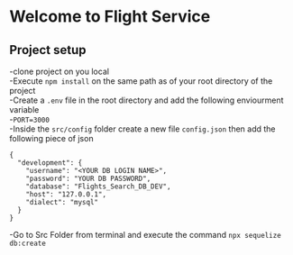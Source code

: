 # Welcome to Flight Service   

## Project setup   
-clone project on you local  
-Execute `npm install` on the same path as of your root directory of the project    
-Create a `.env` file in the root directory and add the following enviourment variable   
    -`PORT=3000`  
-Inside the `src/config` folder create a new file `config.json` then add the following piece of json  

```
{
  "development": {
    "username": "<YOUR DB LOGIN NAME>",
    "password": "YOUR DB PASSWORD",
    "database": "Flights_Search_DB_DEV",
    "host": "127.0.0.1",
    "dialect": "mysql"
  }
}
``` 
-Go to Src Folder  from terminal and execute the command `npx sequelize db:create` 
